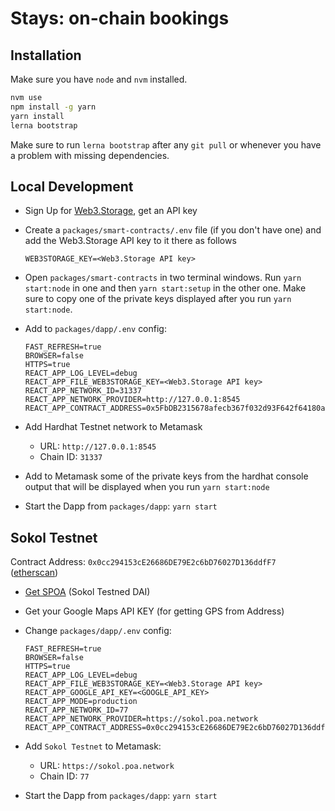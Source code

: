 # Stays: on-chain bookings

## Installation

Make sure you have `node` and `nvm` installed.

```bash
nvm use
npm install -g yarn
yarn install
lerna bootstrap
```

Make sure to run `lerna bootstrap` after any `git pull` or whenever you have a problem with missing dependencies.

## Local Development

- Sign Up for [Web3.Storage](https://web3.storage/), get an API key
- Create a `packages/smart-contracts/.env` file (if you don't have one) and add the Web3.Storage API key to it there as follows

  ```
  WEB3STORAGE_KEY=<Web3.Storage API key>
  ```

- Open `packages/smart-contracts` in two terminal windows. Run `yarn start:node` in one and then `yarn start:setup` in the other one. Make sure to copy one of the private keys displayed after you run `yarn start:node`.
- Add to `packages/dapp/.env` config:

  ```
  FAST_REFRESH=true
  BROWSER=false
  HTTPS=true
  REACT_APP_LOG_LEVEL=debug
  REACT_APP_FILE_WEB3STORAGE_KEY=<Web3.Storage API key>
  REACT_APP_NETWORK_ID=31337
  REACT_APP_NETWORK_PROVIDER=http://127.0.0.1:8545
  REACT_APP_CONTRACT_ADDRESS=0x5FbDB2315678afecb367f032d93F642f64180aa3
  ```

- Add Hardhat Testnet network to Metamask
  - URL: `http://127.0.0.1:8545`
  - Chain ID: `31337`
- Add to Metamask some of the private keys from the hardhat console output that will be displayed when you run `yarn start:node`
- Start the Dapp from `packages/dapp`: `yarn start`

## Sokol Testnet

Contract Address: `0x0cc294153cE26686DE79E2c6bD76027D136ddfF7` ([etherscan](https://blockscout.com/poa/sokol/address/0x0cc294153cE26686DE79E2c6bD76027D136ddfF7))

- [Get SPOA](https://faucet.poa.network/) (Sokol Testned DAI)
- Get your Google Maps API KEY (for getting GPS from Address)
- Change `packages/dapp/.env` config:

  ```
  FAST_REFRESH=true
  BROWSER=false
  HTTPS=true
  REACT_APP_LOG_LEVEL=debug
  REACT_APP_FILE_WEB3STORAGE_KEY=<Web3.Storage API key>
  REACT_APP_GOOGLE_API_KEY=<GOOGLE_API_KEY>
  REACT_APP_MODE=production
  REACT_APP_NETWORK_ID=77
  REACT_APP_NETWORK_PROVIDER=https://sokol.poa.network
  REACT_APP_CONTRACT_ADDRESS=0x0cc294153cE26686DE79E2c6bD76027D136ddfF7
  ```

- Add `Sokol Testnet` to Metamask:
  - URL: `https://sokol.poa.network`
  - Chain ID: `77`
- Start the Dapp from `packages/dapp`: `yarn start`